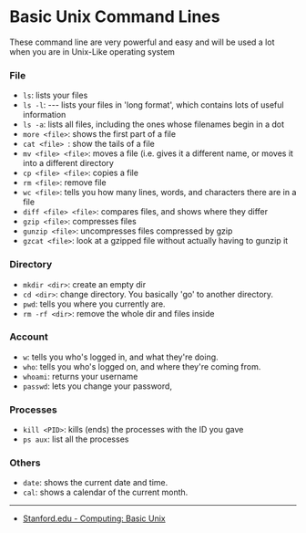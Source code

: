 # Basic Unix Command Lines

These command line are very powerful and easy and will be used a lot when you are in Unix-Like operating system

### File
* `ls`: lists your files 
* `ls -l`:  --- lists your files in 'long format', which contains lots of useful information
* `ls -a`: lists all files, including the ones whose filenames begin in a dot
* `more <file>`: shows the first part of a file
* `cat <file> `: show the tails of a file
* `mv <file> <file>`: moves a file (i.e. gives it a different name, or moves it into a different directory
* `cp <file> <file>`: copies a file
* `rm <file>`: remove file
* `wc <file>`: tells you how many lines, words, and characters there are in a file
* `diff <file> <file>`: compares files, and shows where they differ
* `gzip <file>`: compresses files
* `gunzip <file>`: uncompresses files compressed by gzip
* `gzcat <file>`: look at a gzipped file without actually having to gunzip it 

### Directory
* `mkdir <dir>`: create an empty dir
* `cd <dir>`: change directory. You basically 'go' to another directory.
* `pwd`: tells you where you currently are.
* `rm -rf <dir>`: remove the whole dir and files inside

### Account
* `w`: tells you who's logged in, and what they're doing. 
* `who`: tells you who's logged on, and where they're coming from.
* `whoami`: returns your username
* `passwd`: lets you change your password,

### Processes
* `kill <PID>`:  kills (ends) the processes with the ID you gave 
* `ps aux`: list all the processes

### Others
* `date`: shows the current date and time.
* `cal`: shows a calendar of the current month.

---
* [Stanford.edu - Computing: Basic Unix](http://mally.stanford.edu/~sr/computing/basic-unix.html) 